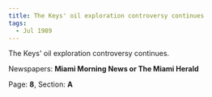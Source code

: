 ```yaml
---  
title: The Keys' oil exploration controversy continues  
tags:  
  - Jul 1989  
---  
```

  
The Keys' oil exploration controversy continues.  
  
Newspapers: **Miami Morning News or The Miami Herald**  
  
Page: **8**, Section: **A** 
